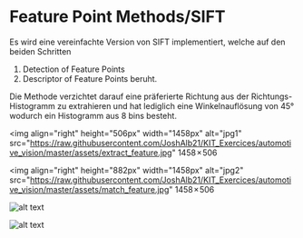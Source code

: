 # Feature Point Methods/SIFT

Es wird eine vereinfachte Version von SIFT implementiert, welche auf den beiden Schritten
1. Detection of Feature Points
2. Descriptor of Feature Points
beruht.

Die Methode verzichtet darauf eine präferierte Richtung aus der Richtungs-Histogramm zu extrahieren und hat lediglich eine Winkelnauflösung von 45°
wodurch ein Histogramm aus 8 bins besteht.

<img align="right" height="506px" width="1458px" alt="jpg1" src="https://raw.githubusercontent.com/JoshAlb21/KIT_Exercices/automotive_vision/master/assets/extract_feature.jpg" 1458 × 506
     
<img align="right" height="882px" width="1458px" alt="jpg2" src="https://raw.githubusercontent.com/JoshAlb21/KIT_Exercices/automotive_vision/master/assets/match_feature.jpg" 1458 × 506

![alt text](https://raw.githubusercontent.com/JoshAlb21/KIT_Exercices/automotive_vision/exercice03/master/assets/extract_feature.jpg?raw=true)

![alt text](https://github.com/JoshaAlb21/KIT_Exercices/automotive_vision/exercice03/blob/master/assets/extract_feature.jpg?raw=true)
